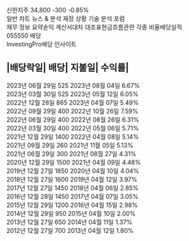 신한지주 34,800 -300 -0.85%   
일반 차트 뉴스 & 분석 재정 상황  기술 분석 포럼   
재무 정보 요약손익 계산서대차 대조표현금흐름관련 각종 비율배당실적   
055550 배당    
InvestingPro배당 인사이트
      
|배당락일|	       배당|	   지불일|	       수익률|  
---
2023년 06월 29일	525		2023년 08월 04일	6.67%    
2023년 03월 30일	525		2023년 05월 12일	6.05%    
2022년 12월 28일	865		2023년 04월 07일	5.49%    
2022년 09월 29일	400		2022년 10월 26일	7.59%    
2022년 06월 29일	400		2022년 08월 26일	6.31%   
2022년 03월 30일	400		2022년 05월 06일	5.71%    
2021년 12월 29일	1400		2022년 04월 08일	5.14%   
2021년 09월 29일	260		2021년 11월 05일	5.13%    
2021년 06월 29일	300		2021년 08월 27일	4.31%    
2020년 12월 29일	1500		2021년 04월 09일	4.48%    
2019년 12월 27일	1850		2020년 04월 10일	4.04%    
2018년 12월 27일	1600		2019년 04월 12일	3.97%    
2017년 12월 27일	1450		2018년 04월 06일	2.85%    
2016년 12월 28일	1450		2017년 04월 07일	3.05%    
2015년 12월 29일	1200		2016년 04월 15일	2.98%   
2014년 12월 29일	950		2015년 04월 10일	2.00%    
2013년 12월 27일	650		2014년 04월 11일	1.37%    
2012년 12월 27일	700		2013년 04월 12일	1.80%    
